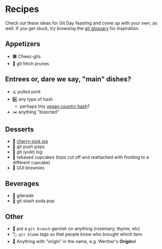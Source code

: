 # Recipes

Check out these ideas for Git Day feasting and come up with your own, as well. If you get stuck, try browsing the [git glossary](https://git-scm.com/docs/gitglossary) for inspiration.

## Appetizers

- 🟧 Cheez-gits
- 🍇 git fetch prunes

## Entrees or, dare we say, "main" dishes?

- ♨️ pulled pork
- #️⃣ any type of hash
  - perhaps this [vegan country hash](/recipes/country_hash.md)?
- ✂️ anything "bisected"

## Desserts

- 🍒 [cherry-pick pie](/recipes/cherry-pick_pie.md)
- 🧊 git push pops
- 🌲 git (yule) log
- 🧁 rebased cupcakes (tops cut off and reattached with frosting to a different cupcake)
- 🍫 GUI brownies

## Beverages

- 🍹 giterade
- 🥤 git stash soda pop

## Other

- 🍂 put a `git branch` garnish on anything (rosemary, thyme, etc)
- 🏷️ `git blame` tags so that people know who brought which item
- 🍬 Anything with "origin" in the name, e.g. Werther's **Origin**al
